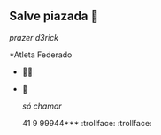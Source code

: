 ## Salve piazada 🤙

_prazer_ _d3rick_

*Atleta Federado 
* 🏐🥇
* 🐺

  *só chamar*

  41 9 99944*** :trollface: :trollface:

  
